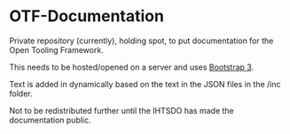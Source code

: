 OTF-Documentation
=========================

Private repository (currently), holding spot, to put documentation for the Open Tooling Framework.

This needs to be hosted/opened on a server and uses [Bootstrap 3](http://getbootstrap.com/). 

Text is added in dynamically based on the text in the JSON files in the /inc folder.

Not to be redistributed further until the IHTSDO has made the documentation public.
